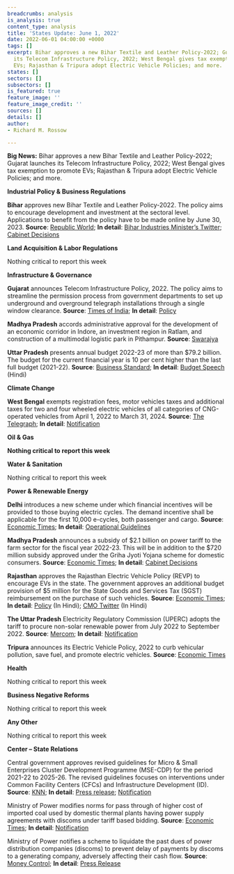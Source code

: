 ```yaml
---
breadcrumbs: analysis
is_analysis: true
content_type: analysis
title: 'States Update: June 1, 2022'
date: 2022-06-01 04:00:00 +0000
tags: []
excerpt: Bihar approves a new Bihar Textile and Leather Policy-2022; Gujarat launches
  its Telecom Infrastructure Policy, 2022; West Bengal gives tax exemption to promote
  EVs; Rajasthan & Tripura adopt Electric Vehicle Policies; and more.
states: []
sectors: []
subsectors: []
is_featured: true
feature_image: ''
feature_image_credit: ''
sources: []
details: []
author:
- Richard M. Rossow

---
```

**Big News:** Bihar approves a new Bihar Textile and Leather Policy-2022; Gujarat launches its Telecom Infrastructure Policy, 2022; West Bengal gives tax exemption to promote EVs; Rajasthan & Tripura adopt Electric Vehicle Policies; and more.

**Industrial Policy & Business Regulations**

**Bihar** approves new Bihar Textile and Leather Policy-2022. The policy aims to encourage development and investment at the sectoral level. Applications to benefit from the policy have to be made online by June 30, 2023. **Source**: [Republic World](https://www.republicworld.com/india-news/general-news/bihar-govt-approves-of-new-textile-and-leather-policy.html); **In detail**: [Bihar Industries Minister’s Twitter](https://twitter.com/ShahnawazBJP/status/1529746524418084865); [Cabinet Decisions](https://state.bihar.gov.in/cache/10/Smart%20City/Old%20Cabinet%20Decisions/C26052022.pdf)

**Land Acquisition & Labor Regulations**

Nothing critical to report this week

**Infrastructure & Governance**

**Gujarat** announces Telecom Infrastructure Policy, 2022. The policy aims to streamline the permission process from government departments to set up underground and overground telegraph installations through a single window clearance. **Source**: [Times of India](https://timesofindia.indiatimes.com/city/ahmedabad/gujarat-now-single-window-clearance-for-telecom-infrastructure/articleshow/91845737.cms); **In detail**: [Policy](https://dst.gujarat.gov.in/Portal/Document/1_471_ROW%20POLICY%20OF%20GUJARAT%20STATE_25.05.2022.pdf)

**Madhya Pradesh** accords administrative approval for the development of an economic corridor in Indore, an investment region in Ratlam, and construction of a multimodal logistic park in Pithampur. **Source**: [Swarajya](https://swarajyamag.com/insta/mp-govt-approves-development-of-new-investment-region-economic-corridor-and-multi-modal-logistic-park-in-state)

**Uttar Pradesh** presents annual budget 2022-23 of more than $79.2 billion. The budget for the current financial year is 10 per cent higher than the last full budget (2021-22). **Source**: [Business Standard](https://www.business-standard.com/article/current-affairs/adityanath-2-0-presents-maiden-up-annual-budget-2022-23-of-rs-6-15-trn-122052600884_1.html); **In detail**: [Budget Speech](https://budget.up.nic.in/budgetbhashan/budgetbhashan_2022_2023.pdf) (Hindi)

**Climate Change**

**West Bengal** exempts registration fees, motor vehicles taxes and additional taxes for two and four wheeled electric vehicles of all categories of CNG-operated vehicles from April 1, 2022 to March 31, 2024. **Source**: [The Telegraph](https://www.telegraphindia.com/west-bengal/bengal-announces-exemption-of-registration-fees-motor-vehicle-and-additional-taxes/cid/1867175); **In detail**: [Notification](https://transport.wb.gov.in/wp-content/uploads/2022/05/1787-WT_DATE-25-06-2022.pdf)

**Oil & Gas**

**Nothing critical to report this week**

**Water & Sanitation**

Nothing critical to report this week

**Power & Renewable Energy**

**Delhi** introduces a new scheme under which financial incentives will be provided to those buying electric cycles. The demand incentive shall be applicable for the first 10,000 e-cycles, both passenger and cargo. **Source**: [Economic Times](https://energy.economictimes.indiatimes.com/news/power/delhi-govt-to-provide-incentive-to-buyers-of-electric-cycles/91800672); **In detail**: [Operational Guidelines](https://ev.delhi.gov.in/files/Operational%20Guideline%20for%20e-cycles.pdf)

**Madhya Pradesh** announces a subsidy of $2.1 billion on power tariff to the farm sector for the fiscal year 2022-23. This will be in addition to the $720 million subsidy approved under the Griha Jyoti Yojana scheme for domestic consumers. **Source**: [Economic Times](https://energy.economictimes.indiatimes.com/news/power/mp-cabinet-nod-for-rs-16000-crore-power-tariff-subsidy/91777473); **In detail**: [Cabinet Decisions](https://www.mpinfo.org/Home/CabinetDetails?newsid=220524S20&fontname=FontEnglish&LocID=32&pubdate=05/24/2022)

**Rajasthan** approves the Rajasthan Electric Vehicle Policy (REVP) to encourage EVs in the state. The government approves an additional budget provision of $5 million for the State Goods and Services Tax (SGST) reimbursement on the purchase of such vehicles. **Source**: [Economic Times](https://energy.economictimes.indiatimes.com/news/power/rajasthan-government-approves-ev-policy/91765703); **In detail**: [Policy](https://evreporter.com/wp-content/uploads/2021/07/RJ-EV-Policy.pdf) (In Hindi); [CMO Twitter](https://twitter.com/RajCMO/status/1529088603221114880) (In Hindi)

**The Uttar Pradesh** Electricity Regulatory Commission (UPERC) adopts the tariff to procure non-solar renewable power from July 2022 to September 2022. **Source**: [Mercom](https://mercomindia.com/uttar-pradesh-adopts-tariff-procuring-non-solar-power/); **In detail**: [Notification](https://www.uperc.org/App_File/1845-pdf517202252337PM.pdf)

**Tripura** announces its Electric Vehicle Policy, 2022 to curb vehicular pollution, save fuel, and promote electric vehicles. **Source**: [Economic Times](https://energy.economictimes.indiatimes.com/news/power/tripura-adopts-electric-vehicle-policy-to-promote-evs-curb-pollution/91800654)

**Health**

Nothing critical to report this week

**Business Negative Reforms**

Nothing critical to report this week

**Any Other**

Nothing critical to report this week

**Center – State Relations**

Central government approves revised guidelines for Micro & Small Enterprises Cluster Development Programme (MSE-CDP) for the period 2021-22 to 2025-26. The revised guidelines focuses on interventions under Common Facility Centers (CFCs) and Infrastructure Development (ID). **Source**: [KNN](https://knnindia.co.in/news/newsdetails/msme/centre-gives-nod-to-new-guidelines-for-msme-cluster-development-programme); **In detail**: [Press release](https://pib.gov.in/PressReleasePage.aspx?PRID=1828753); [Notification](http://www.dcmsme.gov.in/schemes/New-Guidelines.pdf)

Ministry of Power modifies norms for pass through of higher cost of imported coal used by domestic thermal plants having power supply agreements with discoms under tariff based bidding. **Source**: [Economic Times](https://energy.economictimes.indiatimes.com/news/coal/power-ministry-modifies-norms-for-pass-through-of-cost-of-imported-coal/91845569); **In detail**: [Notification](https://powermin.gov.in/sites/default/files/webform/notices/Direction_to_Gencos_having_Domestic_Coal_Based_plants_0.pdf)

Ministry of Power notifies a scheme to liquidate the past dues of power distribution companies (discoms) to prevent delay of payments by discoms to a generating company, adversely affecting their cash flow. **Source**: [Money Control](https://www.moneycontrol.com/news/business/economy/power-ministry-announces-new-scheme-for-discoms-to-pay-off-dues-industry-has-questions-over-financing-8576911.html); **In detail**: [Press Release](https://pib.gov.in/PressReleseDetail.aspx?PRID=1828243)